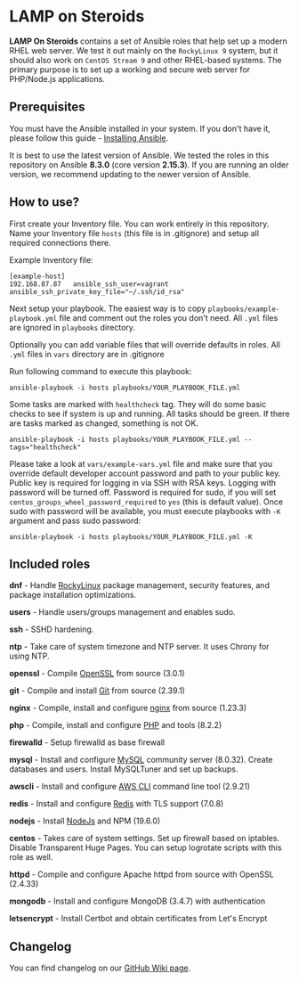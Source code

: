 LAMP on Steroids
================

**LAMP On Steroids** contains a set of Ansible roles that help set up a modern RHEL web server. We test it out mainly on
the `RockyLinux 9` system, but it should also work on `CentOS Stream 9` and other RHEL-based systems.
The primary purpose is to set up a working and secure web server for PHP/Node.js applications.

Prerequisites
-------------

You must have the Ansible installed in your system. If you don't have it, please follow this
guide - [Installing Ansible](https://docs.ansible.com/ansible/latest/installation_guide/intro_installation.html).

It is best to use the latest version of Ansible. We tested the roles in this repository on Ansible **8.3.0** (core
version **2.15.3**). If you are running an older version, we recommend updating to the newer version of Ansible.

How to use?
-----------

First create your Inventory file. You can work entirely in this repository. Name your Inventory file `hosts` (this file is in .gitignore) and setup all required connections there.

Example Inventory file:
```
[example-host]
192.168.87.87   ansible_ssh_user=vagrant    ansible_ssh_private_key_file="~/.ssh/id_rsa"
```

Next setup your playbook. The easiest way is to copy `playbooks/example-playbook.yml` file and comment out the roles you don't need. All `.yml` files are ignored in `playbooks` directory.

Optionally you can add variable files that will override defaults in roles. All `.yml` files in `vars` directory are in .gitignore

Run following command to execute this playbook:
```
ansible-playbook -i hosts playbooks/YOUR_PLAYBOOK_FILE.yml
```

Some tasks are marked with `healthcheck` tag. They will do some basic checks to see if system is up and running. All tasks should be green. If there are tasks marked as changed, something is not OK.
```
ansible-playbook -i hosts playbooks/YOUR_PLAYBOOK_FILE.yml --tags="healthcheck" 
``` 

Please take a look at `vars/example-vars.yml` file and make sure that you override default developer account password and path to your public key. 
Public key is required for logging in via SSH with RSA keys. Logging with password will be turned off.
Password is required for sudo, if you will set `centos_groups_wheel_password_required` to `yes` (this is default value). Once sudo with password will be available, you must execute playbooks with `-K` argument and pass sudo password:

```
ansible-playbook -i hosts playbooks/YOUR_PLAYBOOK_FILE.yml -K
```

Included roles
--------------
**dnf** - Handle [RockyLinux](https://rockylinux.org/news/) package management, security features, and package installation optimizations.

**users** - Handle users/groups management and enables sudo.

**ssh** - SSHD hardening.

**ntp** - Take care of system timezone and NTP server. It uses Chrony for using NTP.

**openssl** - Compile [OpenSSL](https://github.com/openssl/openssl/tags) from source (3.0.1)

**git** - Compile and install [Git](https://github.com/git/git/tags) from source (2.39.1) 

**nginx** - Compile, install and configure [nginx](https://nginx.org/en/download.html) from source (1.23.3)

**php** - Compile, install and configure [PHP](https://github.com/php/php-src/tags) and tools (8.2.2)

**firewalld** - Setup firewalld as base firewall

**mysql** - Install and configure [MySQL](https://dev.mysql.com/downloads/mysql/) community server (8.0.32). Create databases and users. Install MySQLTuner and set up backups.

**awscli** - Install and configure [AWS CLI](https://github.com/aws/aws-cli/tags) command line tool (2.9.21)

**redis** - Install and configure [Redis](https://redis.io/download) with TLS support (7.0.8)

**nodejs** - Install [NodeJs](https://nodejs.org/en/) and NPM (19.6.0)

**centos** - Takes care of system settings. Set up firewall based on iptables. Disable Transparent Huge Pages.
You can setup logrotate scripts with this role as well.

**httpd** - Compile and configure Apache httpd from source with OpenSSL (2.4.33)

**mongodb** - Install and configure MongoDB (3.4.7) with authentication

**letsencrypt** - Install Certbot and obtain certificates from Let's Encrypt

Changelog
---------

You can find changelog on our [GitHub Wiki page](https://github.com/blacksaildivision/lamponsteroids/wiki/Changelog).
